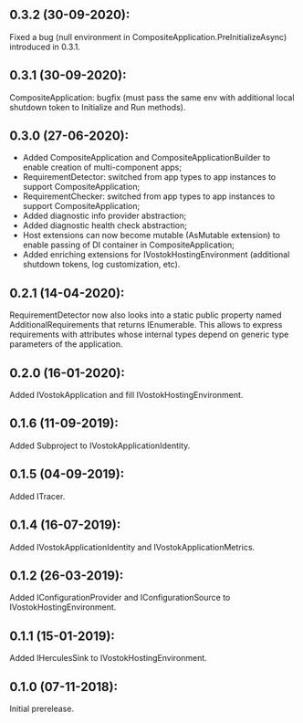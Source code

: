 ## 0.3.2 (30-09-2020):

Fixed a bug (null environment in CompositeApplication.PreInitializeAsync) introduced in 0.3.1.

## 0.3.1 (30-09-2020):

CompositeApplication: bugfix (must pass the same env with additional local shutdown token to Initialize and Run methods).

## 0.3.0 (27-06-2020):

- Added CompositeApplication and CompositeApplicationBuilder to enable creation of multi-component apps;
- RequirementDetector: switched from app types to app instances to support CompositeApplication;
- RequirementChecker: switched from app types to app instances to support CompositeApplication;
- Added diagnostic info provider abstraction;
- Added diagnostic health check abstraction;
- Host extensions can now become mutable (AsMutable extension) to enable passing of DI container in CompositeApplication;
- Added enriching extensions for IVostokHostingEnvironment (additional shutdown tokens, log customization, etc).

## 0.2.1 (14-04-2020):

RequirementDetector now also looks into a static public property named AdditionalRequirements that returns IEnumerable<Attribute>.
This allows to express requirements with attributes whose internal types depend on generic type parameters of the application.

## 0.2.0 (16-01-2020):

Added IVostokApplication and fill IVostokHostingEnvironment.

## 0.1.6 (11-09-2019):

Added Subproject to IVostokApplicationIdentity.

## 0.1.5 (04-09-2019):

Added ITracer.

## 0.1.4 (16-07-2019):

Added IVostokApplicationIdentity and IVostokApplicationMetrics.

## 0.1.2 (26-03-2019): 

Added IConfigurationProvider and IConfigurationSource to IVostokHostingEnvironment.

## 0.1.1 (15-01-2019): 

Added IHerculesSink to IVostokHostingEnvironment.

## 0.1.0 (07-11-2018): 

Initial prerelease.
